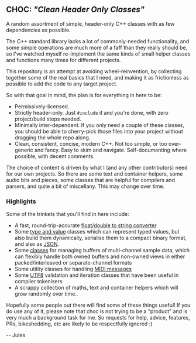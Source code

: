 ## CHOC: _"Clean Header Only Classes"_

A random assortment of simple, header-only C++ classes with as few dependencies as possible.

The C++ standard library lacks a lot of commonly-needed functionality, and some simple operations are much more of a faff than they really should be, so I've watched myself re-implement the same kinds of small helper classes and functions many times for different projects.

This repository is an attempt at avoiding wheel-reinvention, by collecting together some of the real basics that I need, and making it as frictionless as possible to add the code to any target project.

So with that goal in mind, the plan is for everything in here to be:
 - Permissively-licensed.
 - Strictly header-only. Just `#include` it and you're done, with zero project/build steps needed.
 - Minimally inter-dependent. If you only need a couple of these classes, you should be able to cherry-pick those files into your project without dragging the whole repo along.
 - Clean, consistent, concise, modern C++. Not too simple, or too over-generic and fancy. Easy to skim and navigate. Self-documenting where possible, with decent comments.

The choice of content is driven by what I (and any other contributors) need for our own projects. So there are some text and container helpers, some audio bits and pieces, some classes that are helpful for compilers and parsers, and quite a bit of miscellany. This may change over time.

### Highlights

Some of the trinkets that you'll find in here include:

- A fast, round-trip-accurate [float/double to string converter](./text/choc_FloatToString.h)
- Some [type and value](./containers/choc_Value.h) classes which can represent typed values, but also build them dynamically, serialise them to a compact binary format, and also as [JSON](./text/choc_JSON.h).
- Some [classes](./audio/choc_SampleBuffers.h) for managing buffers of multi-channel sample data, which can flexibly handle both owned buffers and non-owned views in either packed/interleaved or separate-channel formats
- Some utility classes for handling [MIDI messages](./audio/choc_MIDI.h)
- Some [UTF8](./text/choc_UTF8.h) validation and iteration classes that have been useful in compiler tokenisers
- A scrappy collection of maths, text and container helpers which will grow randomly over time..

Hopefully some people out there will find some of these things useful! If you do use any of it, please note that choc is not trying to be a "product" and is very much a background task for me. So requests for help, advice, features, PRs, bikeshedding, etc are likely to be respectfully ignored :)



-- Jules
